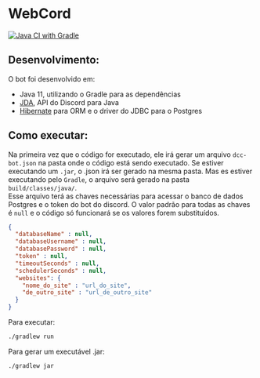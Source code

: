 <p align="center">
    <h1>WebCord</h1>
    <a href="https://github.com/FerroEduardo/DCC-Discord-Bot/actions/workflows/gradle.yml">
        <img src="https://github.com/FerroEduardo/DCC-Discord-Bot/actions/workflows/gradle.yml/badge.svg?branch=main" alt="Java CI with Gradle">
    </a>
</p>

## Desenvolvimento:
O bot foi desenvolvido em:
- Java 11, utilizando o Gradle para as dependências
- [JDA](https://github.com/DV8FromTheWorld/JDA), API do Discord para Java
- [Hibernate](https://hibernate.org/orm/) para ORM e o driver do JDBC para o Postgres

## Como executar:
Na primeira vez que o código for executado, ele irá gerar um arquivo `dcc-bot.json` na pasta onde o código está sendo executado.
Se estiver executando um `.jar`, o .json irá ser gerado na mesma pasta.
Mas es estiver executando pelo `Gradle`, o arquivo será gerado na pasta `build/classes/java/`.  
Esse arquivo terá as chaves necessárias para acessar o banco de dados Postgres e o token do bot do discord.
O valor padrão para todas as chaves é `null` e o código só funcionará se os valores forem substituídos.
```json
{
  "databaseName" : null,
  "databaseUsername" : null,
  "databasePassword" : null,
  "token" : null,
  "timeoutSeconds" : null,
  "schedulerSeconds" : null,
  "websites": {
    "nome_do_site" : "url_do_site",
    "de_outro_site" : "url_de_outro_site"
  }
}
```

Para executar:
```bash
./gradlew run
```

Para gerar um executável .jar:
```bash
./gradlew jar
```